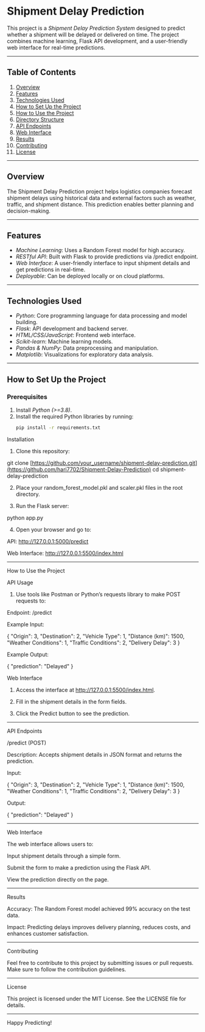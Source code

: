 # Shipment Delay Prediction

This project is a *Shipment Delay Prediction System* designed to predict whether a shipment will be delayed or delivered on time. The project combines machine learning, Flask API development, and a user-friendly web interface for real-time predictions.

---

## Table of Contents

1. [Overview](#overview)
2. [Features](#features)
3. [Technologies Used](#technologies-used)
4. [How to Set Up the Project](#how-to-set-up-the-project)
5. [How to Use the Project](#how-to-use-the-project)
6. [Directory Structure](#directory-structure)
7. [API Endpoints](#api-endpoints)
8. [Web Interface](#web-interface)
9. [Results](#results)
10. [Contributing](#contributing)
11. [License](#license)

---

## Overview

The Shipment Delay Prediction project helps logistics companies forecast shipment delays using historical data and external factors such as weather, traffic, and shipment distance. This prediction enables better planning and decision-making.

---

## Features

- *Machine Learning*: Uses a Random Forest model for high accuracy.
- *RESTful API*: Built with Flask to provide predictions via /predict endpoint.
- *Web Interface*: A user-friendly interface to input shipment details and get predictions in real-time.
- *Deployable*: Can be deployed locally or on cloud platforms.

---

## Technologies Used

- *Python*: Core programming language for data processing and model building.
- *Flask*: API development and backend server.
- *HTML/CSS/JavaScript*: Frontend web interface.
- *Scikit-learn*: Machine learning models.
- *Pandas & NumPy*: Data preprocessing and manipulation.
- *Matplotlib*: Visualizations for exploratory data analysis.

---

## How to Set Up the Project

### Prerequisites
1. Install *Python (>=3.8)*.
2. Install the required Python libraries by running:
   ```bash
   pip install -r requirements.txt

Installation

1. Clone this repository:

git clone [https://github.com/your_username/shipment-delay-prediction.git](https://github.com/hari7702/Shipment-Delay-Prediction)
cd shipment-delay-prediction


2. Place your random_forest_model.pkl and scaler.pkl files in the root directory.


3. Run the Flask server:

python app.py


4. Open your browser and go to:

API: http://127.0.0.1:5000/predict

Web Interface: http://127.0.0.1:5500/index.html





---

How to Use the Project

API Usage

1. Use tools like Postman or Python’s requests library to make POST requests to:

Endpoint: /predict

Example Input:

{
    "Origin": 3,
    "Destination": 2,
    "Vehicle Type": 1,
    "Distance (km)": 1500,
    "Weather Conditions": 1,
    "Traffic Conditions": 2,
    "Delivery Delay": 3
}

Example Output:

{
    "prediction": "Delayed"
}




Web Interface

1. Access the interface at http://127.0.0.1:5500/index.html.


2. Fill in the shipment details in the form fields.


3. Click the Predict button to see the prediction.




---

API Endpoints

/predict (POST)

Description: Accepts shipment details in JSON format and returns the prediction.

Input:

{
    "Origin": 3,
    "Destination": 2,
    "Vehicle Type": 1,
    "Distance (km)": 1500,
    "Weather Conditions": 1,
    "Traffic Conditions": 2,
    "Delivery Delay": 3
}

Output:

{
    "prediction": "Delayed"
}



---

Web Interface

The web interface allows users to:

Input shipment details through a simple form.

Submit the form to make a prediction using the Flask API.

View the prediction directly on the page.



---

Results

Accuracy: The Random Forest model achieved 99% accuracy on the test data.

Impact: Predicting delays improves delivery planning, reduces costs, and enhances customer satisfaction.



---

Contributing

Feel free to contribute to this project by submitting issues or pull requests. Make sure to follow the contribution guidelines.


---

License

This project is licensed under the MIT License. See the LICENSE file for details.


---

Happy Predicting!
